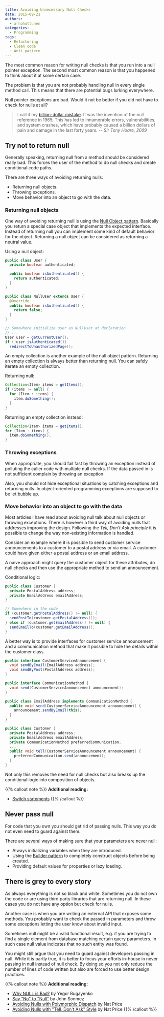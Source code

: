 ```yaml
---
title: Avoiding Unnecessary Null Checks
date: 2015-09-21
authors:
  - arhohuttunen
categories:
  - Programming
tags:
  - Refactoring
  - Clean code
  - Anti pattern
---
```


The most common reason for writing null checks is that you run into a null pointer exception. The second most common reason is that you happened to think about it at some certain case.

The problem is that you are not probably handling null in every single method call. This means that there are potential bugs lurking everywhere.

Null pointer exceptions are bad. Would it not be better if you did not have to check for nulls at all?

> I call it my <a href="https://en.wikipedia.org/wiki/Tony_Hoare#Apologies_and_retractions">billion-dollar mistake</a>. It was the invention of the null reference in 1965. This has led to innumerable errors, vulnerabilities, and system crashes, which have probably caused a billion dollars of pain and damage in the last forty years.
> -- <cite>Sir Tony Hoare, 2009</cite>

## Try not to return null

Generally speaking, returning null from a method should be considered really bad. This forces the user of the method to do null checks and create conditional code paths.

There are three ways of avoiding returning nulls:

- Returning null objects.
- Throwing exceptions.
- Move behavior into an object to go with the data.

### Returning null objects

One way of avoiding returning null is using the [Null Object pattern](https://en.wikipedia.org/wiki/Null_Object_pattern). Basically you return a special case object that implements the expected interface. Instead of returning null you can implement some kind of default behavior for the object. Returning a null object can be considered as returning a neutral value.

Using a null object:

```java
public class User {
  private boolean authenticated;

  public boolean isAuthenticated() {
    return authenticated;
  }
}

public class NullUser extends User {
  @Override
  public boolean isAuthenticated() {
    return false;
  }
}

// Somewhere initialize user as NullUser at declaration
// ...
User user = getCurrentUser();
if (!user.isAuthenticated())
  redirectToUnauthorizedPage();
```

An empty collection is another example of the null object pattern. Returning an empty collection is always better than returning null. You can safely iterate an empty collection.

Returning null:

```java
Collection<Item> items = getItems();
if (items != null) {
  for (Item : items) {
    item.doSomething();
  }
}
```

Returning an empty collection instead:

```java
Collection<Item> items = getItems();
for (Item : items) {
  item.doSomething();
}
```

### Throwing exceptions

When appropriate, you should fail fast by throwing an exception instead of polluting the caller code with multiple null checks. If the data passed in is not sufficient complain by throwing an exception.

Also, you should not hide exceptional situations by catching exceptions and returning nulls. In object-oriented programming exceptions are supposed to be let bubble up.

### Move behavior into an object to go with the data

Most articles I have read about avoiding null talk about null objects or throwing exceptions. There is however a third way of avoiding nulls that addresses improving the design. Following the _Tell, Don't Ask principle_ it is possible to change the way non-existing information is handled.

Consider an example where it is possible to send customer service announcements to a customer to a postal address or via email. A customer could have given either a postal address or an email address.

A naive approach might query the customer object for these attributes, do null checks and then use the appropriate method to send an announcement.

Conditional logic:

```java
public class Customer {
  private PostalAddress address;
  private EmailAddress emailAddress;
}

// Somewhere in the code
if (customer.getPostalAddress() != null) {
  sendPostTo(customer.getPostalAddress());
} else if (customer.getEmailAddress() != null) {
  sendEmailTo(customer.getEmailAddress();
}
```

A better way is to provide interfaces for customer service announcement and a communication method that make it possible to hide the details within the customer class.

```java
public interface CustomerServiceAnnouncement {
  void sendByEmail(EmailAddress address);
  void sendByPost(PostalAddress address);
}

public interface CommunicationMethod {
  void send(CustomerServiceAnnouncement announcement);
}

public class EmailAddress implements CommunicationMethod {
  public void send(CustomerServiceAnnouncement announcement) {
    announcement.sendByEmail(this);
  }
}

public class Customer {
  private PostalAddress address;
  private EmailAddress emailAddress;
  private CommunicationMethod preferredCommunication;
  ...
  public void tell(CustomerServiceAnnouncement announcement) {
    preferredCommunication.send(announcement);
  }
}
```

Not only this removes the need for null checks but also breaks up the conditional logic into composition of objects.

{{% callout note %}}
**Additional reading:**

- [Switch statements](/switch-statements/)
{{% /callout %}}

## Never pass null

For code that you own you should get rid of passing nulls. This way you do not even need to guard against them.

There are several ways of making sure that your parameters are never null:

- Always initializing variables when they are introduced.
- Using the [Builder pattern](/test-data-builders/) to completely construct objects before being created.
- Providing default values for properties or lazy loading.

## There is grey to every story

As always everything is not so black and white. Sometimes you do not own the code or are using third party libraries that are returning null. In these cases you do not have any option but check for nulls.

Another case is when you are writing an external API that exposes some methods. You probably want to check the passed in parameters and throw some exceptions letting the user know about invalid input.

Sometimes null might be a valid functional result, e.g. if you are trying to find a single element from database matching certain query parameters. In such case null value indicates that no such entity was found.

You might still argue that you need to guard against developers passing in null. While it is partly true, it is better to focus your efforts in-house in never passing in null instead of null check. By doing so you not only reduce the number of lines of code written but also are forced to use better design practices.

{{% callout note %}}
**Additional reading:**

- [Why NULL is Bad?](https://www.yegor256.com/2014/05/13/why-null-is-bad.html) by Yegor Bugayenko
- [Say "No" to "Null"](https://elegantcode.com/2010/05/01/say-no-to-null/) by John Sonmez
- [Avoiding Nulls with Polymorphic Dispatch](http://www.natpryce.com/articles/000778.html) by Nat Price
- [Avoiding Nulls with "Tell, Don't Ask" Style](http://www.natpryce.com/articles/000777.html) by Nat Price
{{% /callout %}}
